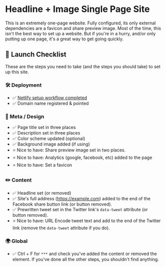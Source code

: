 # Headline + Image Single Page Site

This is an extremely one-page website. Fully configured, its only external dependencies are a favicon and share preview image. Most of the time, this isn't the best way to set up a website. But if you're in a hurry, and/or only putting up one page, it's a great way to get going quickly.

## 🚀 Launch Checklist

These are the steps you need to take (and the steps you should take) to set up this site.

### 🛠️ Deployment

- ✅  [Netlify setup workflow completed](https://app.netlify.com/start/deploy?repository=https://github.com/kylestoneman/headline-image)
- ✅  Domain name registered & pointed

### 🎨 Meta / Design

- ✅  Page title set in three places
- ✅  Description set in three places
- ✅  Color scheme updated (optional)
- ✅  Background image added (if using)
- ⭐  Nice to have: Share preview image set in two places.
- ⭐  Nice to have: Analytics (google, facebook, etc) added to the page
- ⭐  Nice to have: Set a favicon


### ✏️ Content

- ✅  Headline set (or removed)
- ✅  Site's full address (https://example.com) added to the end of the Facebook share button link (or button removed).
- ✅  Prewritten tweet set in the Twitter link's `data-tweet` attribute (or button removed).
- ⭐  Nice to have: URL Encode tweet text and add to the end of the Twitter link (remove the `data-tweet` attribute if you do).


### 🌍 Global

- ✅  Ctrl + F for `***` and check you've added the content or removed the element. If you've done all the other steps, you shouldn't find anything.
